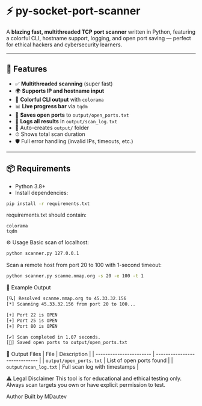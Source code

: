 # ⚡ py-socket-port-scanner

A **blazing fast, multithreaded TCP port scanner** written in Python, featuring a colorful CLI, hostname support, logging, and open port saving — perfect for ethical hackers and cybersecurity learners.

---

## 🚀 Features

- ✅ **Multithreaded scanning** (super fast)
- 🌍 **Supports IP and hostname input**
- 🎨 **Colorful CLI output** with `colorama`
- 📊 **Live progress bar** via `tqdm`
- 💾 **Saves open ports** to `output/open_ports.txt`
- 🧠 **Logs all results** in `output/scan_log.txt`
- 📁 Auto-creates `output/` folder
- ⏱ Shows total scan duration
- 🛡️ Full error handling (invalid IPs, timeouts, etc.)

---

## 📦 Requirements

- Python 3.8+
- Install dependencies:

```bash
pip install -r requirements.txt
```

requirements.txt should contain:

```nginx
colorama
tqdm
```

⚙️ Usage
Basic scan of localhost:

```bash
python scanner.py 127.0.0.1
```

Scan a remote host from port 20 to 100 with 1-second timeout:

```bash
python scanner.py scanme.nmap.org -s 20 -e 100 -t 1
```

🧪 Example Output

```bash
[🔍] Resolved scanme.nmap.org to 45.33.32.156
[*] Scanning 45.33.32.156 from port 20 to 100...

[+] Port 22 is OPEN
[+] Port 25 is OPEN
[+] Port 80 is OPEN

[✔] Scan completed in 1.07 seconds.
[💾] Saved open ports to output/open_ports.txt
```

📂 Output Files
| File | Description |
| ----------------------- | ----------------------------- |
| `output/open_ports.txt` | List of open ports found |
| `output/scan_log.txt` | Full scan log with timestamps |

⚠️ Legal Disclaimer
This tool is for educational and ethical testing only.
Always scan targets you own or have explicit permission to test.

Author
Built by MDautev
